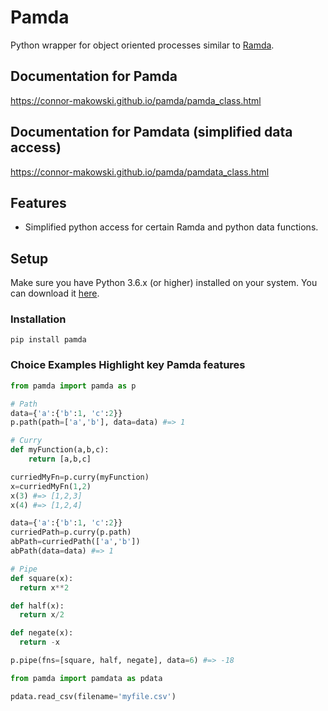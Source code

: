 Pamda
==========
Python wrapper for object oriented processes similar to [Ramda](https://ramdajs.com/docs/).


Documentation for Pamda
--------
https://connor-makowski.github.io/pamda/pamda_class.html

Documentation for Pamdata (simplified data access)
--------
https://connor-makowski.github.io/pamda/pamdata_class.html

Features
--------

- Simplified python access for certain Ramda and python data functions.

Setup
----------

Make sure you have Python 3.6.x (or higher) installed on your system. You can download it [here](https://www.python.org/downloads/).

### Installation

```
pip install pamda
```

### Choice Examples Highlight key Pamda features
```py
from pamda import pamda as p

# Path
data={'a':{'b':1, 'c':2}}
p.path(path=['a','b'], data=data) #=> 1

# Curry
def myFunction(a,b,c):
    return [a,b,c]

curriedMyFn=p.curry(myFunction)
x=curriedMyFn(1,2)
x(3) #=> [1,2,3]
x(4) #=> [1,2,4]

data={'a':{'b':1, 'c':2}}
curriedPath=p.curry(p.path)
abPath=curriedPath(['a','b'])
abPath(data=data) #=> 1

# Pipe
def square(x):
  return x**2

def half(x):
  return x/2

def negate(x):
  return -x

p.pipe(fns=[square, half, negate], data=6) #=> -18
```

```py
from pamda import pamdata as pdata

pdata.read_csv(filename='myfile.csv')
```
